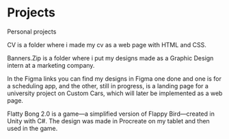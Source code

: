 # Projects
Personal projects

CV is a folder where i made my cv as a web page with HTML and CSS.

Banners.Zip is a folder where i put my designs made as a Graphic Design intern at a marketing company.

In the Figma links you can find my designs in Figma one done and one is for a scheduling app, and the other, still in progress, is a landing page for a university project on Custom Cars, which will later be implemented as a web page.

Flatty Bong 2.0 is a game—a simplified version of Flappy Bird—created in Unity with C#. The design was made in Procreate on my tablet and then used in the game.
